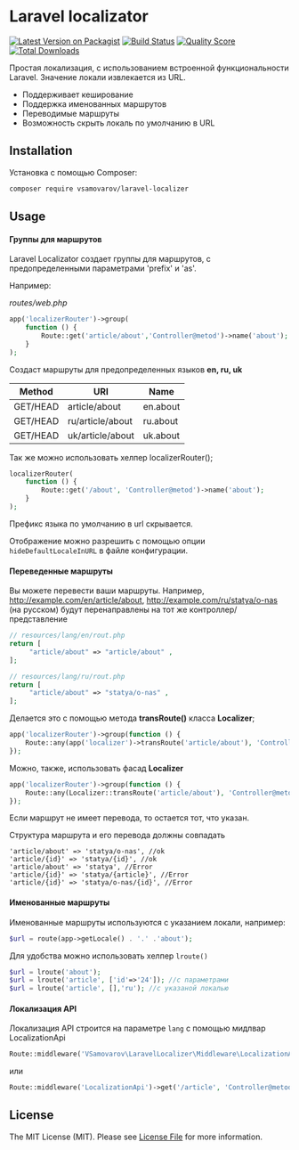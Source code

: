 # Laravel localizator

[![Latest Version on Packagist](https://img.shields.io/packagist/v/vsamovarov/laravel-localizer.svg?style=flat-square)](https://packagist.org/packages/vsamovarov/laravel-localizer)
[![Build Status](https://img.shields.io/travis/vsamovarov/laravel-localizer/master.svg?style=flat-square)](https://travis-ci.org/vsamovarov/laravel-localizer)
[![Quality Score](https://img.shields.io/scrutinizer/g/vsamovarov/laravel-localizer.svg?style=flat-square)](https://scrutinizer-ci.com/g/vsamovarov/laravel-localizer)
[![Total Downloads](https://img.shields.io/packagist/dt/vsamovarov/laravel-localizer.svg?style=flat-square)](https://packagist.org/packages/vsamovarov/laravel-localizer)

Простая локализация, с использованием встроенной функциональности Laravel. Значение локали извлекается из URL.

-   Поддерживает кеширование
-   Поддержка именованных маршрутов
-   Переводимые маршруты
-   Возможность скрыть локаль по умолчанию в URL

## Installation

Установка с помощью Composer:

```bash
composer require vsamovarov/laravel-localizer
```

## Usage

#### Группы для маршрутов

Laravel Localizator создает группы для маршрутов, с предопределенными параметрами 'prefix' и 'as'.

Например:

_routes/web.php_

```php
app('localizerRouter')->group(
    function () {
        Route::get('article/about','Controller@metod')->name('about');
    }
);
```

Создаст маршруты для предопределенных языков **en, ru, uk**

| Method   | URI              | Name     |
| -------- | ---------------- | -------- |
| GET/HEAD | article/about    | en.about |
| GET/HEAD | ru/article/about | ru.about |
| GET/HEAD | uk/article/about | uk.about |

Так же можно использовать хелпер localizerRouter();

```php
localizerRouter(
    function () {
        Route::get('/about', 'Controller@metod')->name('about');
    }
);
```

Префикс языка по умолчанию в url скрывается.

Отображение можно разрешить с помощью опции `hideDefaultLocaleInURL` в файле конфигурации.

#### Переведенные маршруты

Вы можете перевести ваши маршруты. Например, http://example.com/en/article/about, http://example.com/ru/statya/o-nas (на русском) будут перенаправлены на тот же контроллер/представление

```php
// resources/lang/en/rout.php
return [
     "article/about" => "article/about" ,
];
```

```php
// resources/lang/ru/rout.php
return [
     "article/about" => "statya/o-nas" ,
];
```

Делается это с помощью метода **transRoute()** класса **Localizer**;

```php
app('localizerRouter')->group(function () {
    Route::any(app('localizer')->transRoute('article/about'), 'Controller@metod')->name('about');
});
```

Можно, также, использовать фасад **Localizer**

```php
app('localizerRouter')->group(function () {
    Route::any(Localizer::transRoute('article/about'), 'Controller@metod')->name('about');
});
```

Если маршрут не имеет перевода, то остается тот, что указан.

Структура маршрута и его перевода должны совпадать

```
'article/about' => 'statya/o-nas', //ok
'article/{id}' => 'statya/{id}', //ok
'article/about' => 'statya', //Error
'article/{id}' => 'statya/{article}', //Error
'article/{id}' => 'statya/o-nas/{id}', //Error
```

#### Именованные маршруты

Именованные маршруты используются с указанием локали, например:

```php
$url = route(app->getLocale() . '.' .'about');
```

Для удобства можно использовать хелпер `lroute()`

```php
$url = lroute('about');
$url = lroute('article', ['id'=>'24']); //с параметрами
$url = lroute('article', [],'ru'); //с указаной локалью
```

#### Локализация API

Локализация API строится на параметре `lang` с помощью мидлвар LocalizationApi

```php
Route::middleware('VSamovarov\LaravelLocalizer\Middleware\LocalizationApi::class')->get('/article', 'Controller@metod');
```

или

```php
Route::middleware('LocalizationApi')->get('/article', 'Controller@metod');
```

## License

The MIT License (MIT). Please see [License File](LICENSE.md) for more information.
